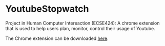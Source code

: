 # YoutubeStopwatch
Project in Human Computer Intereaction (ECSE424): A chrome extension that is used to help users plan, monitor, control their usage of Youtube.

The Chrome extension can be downloaded [here](https://chrome.google.com/webstore/detail/youtubestopwatch/ibaejmohdpnppkglomilmholhndaobag).
